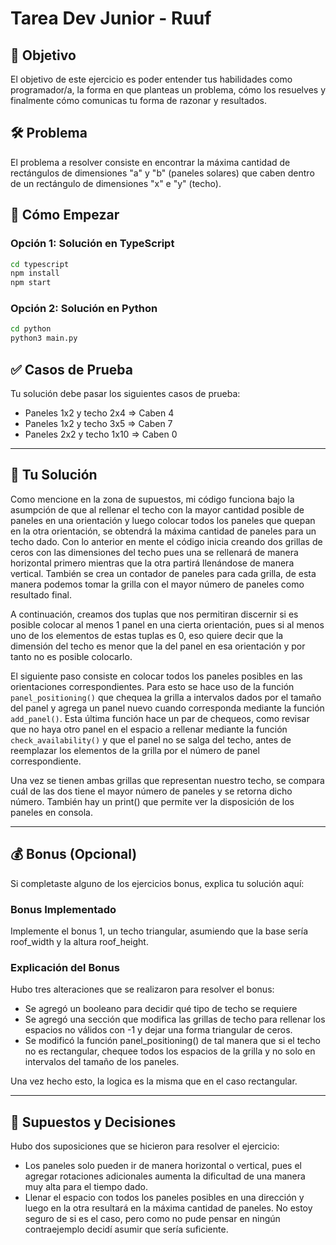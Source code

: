# Tarea Dev Junior - Ruuf

## 🎯 Objetivo

El objetivo de este ejercicio es poder entender tus habilidades como programador/a, la forma en que planteas un problema, cómo los resuelves y finalmente cómo comunicas tu forma de razonar y resultados.

## 🛠️ Problema

El problema a resolver consiste en encontrar la máxima cantidad de rectángulos de dimensiones "a" y "b" (paneles solares) que caben dentro de un rectángulo de dimensiones "x" e "y" (techo).

## 🚀 Cómo Empezar

### Opción 1: Solución en TypeScript
```bash
cd typescript
npm install
npm start
```

### Opción 2: Solución en Python
```bash
cd python
python3 main.py
```

## ✅ Casos de Prueba

Tu solución debe pasar los siguientes casos de prueba:
- Paneles 1x2 y techo 2x4 ⇒ Caben 4
- Paneles 1x2 y techo 3x5 ⇒ Caben 7
- Paneles 2x2 y techo 1x10 ⇒ Caben 0

---

## 📝 Tu Solución

Como mencione en la zona de supuestos, mi código funciona bajo la asumpción de que al rellenar el techo con la mayor cantidad posible de paneles en una orientación y luego colocar todos los paneles que quepan en la otra orientación, se obtendrá la máxima cantidad de paneles para un techo dado. Con lo anterior en mente el código inicia creando dos grillas de ceros con las dimensiones del techo pues una se rellenará de manera horizontal primero mientras que la otra partirá llenándose de manera vertical. También se crea un contador de paneles para cada grilla, de esta manera podemos tomar la grilla con el mayor número de paneles como resultado final.

A continuación, creamos dos tuplas que nos permitiran discernir si es posible colocar al menos 1 panel en una cierta orientación, pues si al menos uno de los elementos de estas tuplas es 0, eso quiere decir que la dimensión del techo es menor que la del panel en esa orientación y por tanto no es posible colocarlo.

El siguiente paso consiste en colocar todos los paneles posibles en las orientaciones correspondientes. Para esto se hace uso de la función `panel_positioning()` que chequea la grilla a intervalos dados por el tamaño del panel y agrega un panel nuevo cuando corresponda mediante la función `add_panel()`. Esta última función hace un par de chequeos, como revisar que no haya otro panel en el espacio a rellenar mediante la función `check_availability()` y que el panel no se salga del techo, antes de reemplazar los elementos de la grilla por el número de panel correspondiente.

Una vez se tienen ambas grillas que representan nuestro techo, se compara cuál de las dos tiene el mayor número de paneles y se retorna dicho número. También hay un print() que permite ver la disposición de los paneles en consola.

---

## 💰 Bonus (Opcional)

Si completaste alguno de los ejercicios bonus, explica tu solución aquí:

### Bonus Implementado

Implemente el bonus 1, un techo triangular, asumiendo que la base sería roof_width y la altura roof_height.


### Explicación del Bonus

Hubo tres alteraciones que se realizaron para resolver el bonus:
- Se agregó un booleano para decidir qué tipo de techo se requiere
- Se agregó una sección que modifica las grillas de techo para rellenar los espacios no válidos con -1 y dejar una forma triangular de ceros.
- Se modificó la función panel_positioning() de tal manera que si el techo no es rectangular, chequee todos los espacios de la grilla y no solo en intervalos del tamaño de los paneles.

Una vez hecho esto, la logica es la misma que en el caso rectangular.


---

## 🤔 Supuestos y Decisiones

Hubo dos suposiciones que se hicieron para resolver el ejercicio:
- Los paneles solo pueden ir de manera horizontal o vertical, pues el agregar rotaciones adicionales aumenta la dificultad de una manera muy alta para el tiempo dado.
- Llenar el espacio con todos los paneles posibles en una dirección y luego en la otra resultará en la máxima cantidad de paneles. No estoy seguro de si es el caso, pero como no pude pensar en ningún contraejemplo decidí asumir que sería suficiente.


